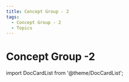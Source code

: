 ```yaml
---
title: Concept Group - 2
tags:
  - Concept Group - 2
  - Topics
---
```


# Concept Group -2

import DocCardList from '@theme/DocCardList';

<DocCardList />